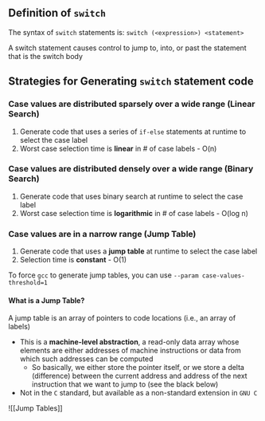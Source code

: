 ## Definition of `switch`

The syntax of `switch` statements is: `switch (<expression>) <statement>`

A switch statement causes control to jump to, into, or past the statement that is the switch body


## Strategies for Generating `switch` statement code

### Case values are distributed sparsely over a wide range (Linear Search)
1. Generate code that uses a series of `if-else` statements at runtime to select the case label
2. Worst case selection time is **linear** in # of case labels - O(n)

### Case values are distributed densely over a wide range (Binary Search)
1. Generate code that uses binary search at runtime to select the case label
2. Worst case selection time is **logarithmic** in # of case labels - O(log n)

### Case values are in a narrow range (Jump Table)
1. Generate code that uses a **jump table** at runtime to select the case label
2. Selection time is **constant** - O(1)

To force `gcc` to generate jump tables, you can use `--param case-values-threshold=1`

#### What is a Jump Table?

A jump table is an array of pointers to code locations (i.e., an array of labels)
- This is a **machine-level abstraction**, a read-only data array whose elements are either addresses of machine instructions or data from which such addresses can be computed
	- So basically, we either store the pointer itself, or we store a delta (difference) between the current address and address of the next instruction that we want to jump to (see the black below)
- Not in the `C` standard, but available as a non-standard extension in `GNU C`

![[Jump Tables]]

